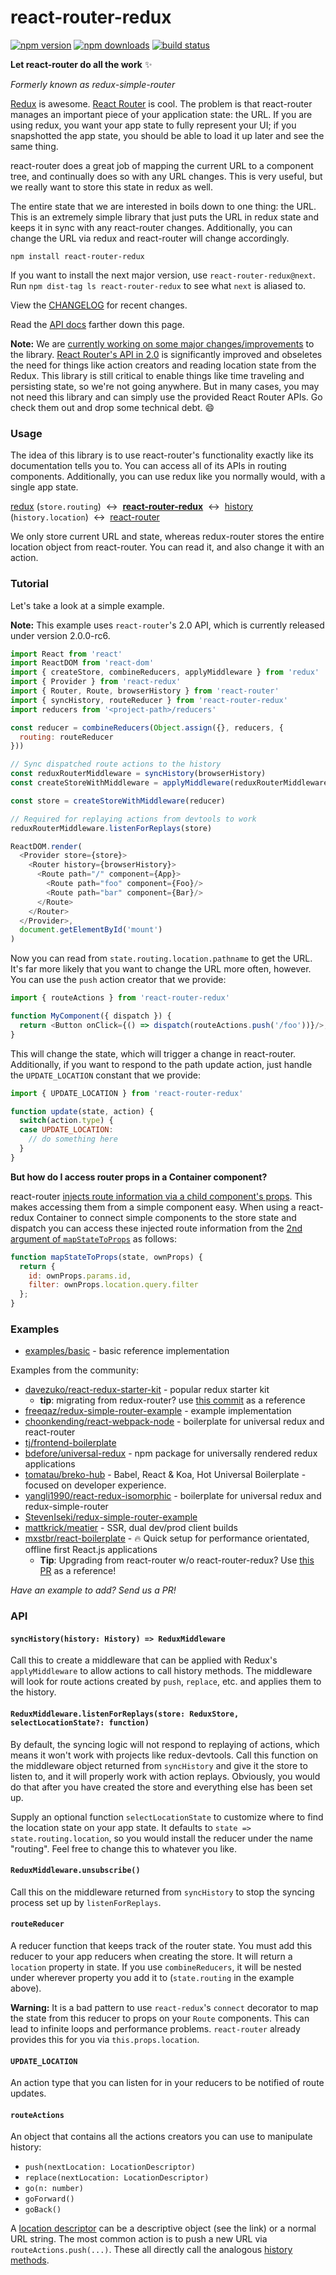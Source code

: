 # react-router-redux

[![npm version](https://img.shields.io/npm/v/react-router-redux.svg?style=flat-square)](https://www.npmjs.com/package/react-router-redux) [![npm downloads](https://img.shields.io/npm/dm/react-router-redux.svg?style=flat-square)](https://www.npmjs.com/package/react-router-redux) [![build status](https://img.shields.io/travis/rackt/react-router-redux/master.svg?style=flat-square)](https://travis-ci.org/rackt/react-router-redux)

**Let react-router do all the work**  :sparkles:

_Formerly known as redux-simple-router_

[Redux](https://github.com/rackt/redux) is awesome. [React Router](https://github.com/rackt/react-router) is cool. The problem is that react-router manages an important piece of your application state: the URL. If you are using redux, you want your app state to fully represent your UI; if you snapshotted the app state, you should be able to load it up later and see the same thing.

react-router does a great job of mapping the current URL to a component tree, and continually does so with any URL changes. This is very useful, but we really want to store this state in redux as well.

The entire state that we are interested in boils down to one thing: the URL. This is an extremely simple library that just puts the URL in redux state and keeps it in sync with any react-router changes. Additionally, you can change the URL via redux and react-router will change accordingly.

```
npm install react-router-redux
```

If you want to install the next major version, use `react-router-redux@next`. Run `npm dist-tag ls react-router-redux` to see what `next` is aliased to.

View the [CHANGELOG](https://github.com/rackt/react-router-redux/blob/master/CHANGELOG.md) for recent changes.

Read the [API docs](#api) farther down this page.

**Note:** We are [currently working on some major changes/improvements](https://github.com/rackt/react-router-redux/issues/259) to the library. [React Router's API in 2.0](https://github.com/rackt/react-router/blob/master/upgrade-guides/v2.0.0.md) is significantly improved and obseletes the need for things like action creators and reading location state from the Redux. This library is still critical to enable things like time traveling and persisting state, so we're not going anywhere. But in many cases, you may not need this library and can simply use the provided React Router APIs. Go check them out and drop some technical debt. :smile:

### Usage

The idea of this library is to use react-router's functionality exactly like its documentation tells you to. You can access all of its APIs in routing components. Additionally, you can use redux like you normally would, with a single app state.

[redux](https://github.com/rackt/redux) (`store.routing`) &nbsp;&harr;&nbsp; [**react-router-redux**](https://github.com/rackt/react-router-redux) &nbsp;&harr;&nbsp; [history](https://github.com/rackt/history) (`history.location`) &nbsp;&harr;&nbsp; [react-router](https://github.com/rackt/react-router)

We only store current URL and state, whereas redux-router stores the entire location object from react-router. You can read it, and also change it with an action.

### Tutorial

Let's take a look at a simple example.

**Note:** This example uses `react-router`'s 2.0 API, which is currently released under version 2.0.0-rc6.

```js
import React from 'react'
import ReactDOM from 'react-dom'
import { createStore, combineReducers, applyMiddleware } from 'redux'
import { Provider } from 'react-redux'
import { Router, Route, browserHistory } from 'react-router'
import { syncHistory, routeReducer } from 'react-router-redux'
import reducers from '<project-path>/reducers'

const reducer = combineReducers(Object.assign({}, reducers, {
  routing: routeReducer
}))

// Sync dispatched route actions to the history
const reduxRouterMiddleware = syncHistory(browserHistory)
const createStoreWithMiddleware = applyMiddleware(reduxRouterMiddleware)(createStore)

const store = createStoreWithMiddleware(reducer)

// Required for replaying actions from devtools to work
reduxRouterMiddleware.listenForReplays(store)

ReactDOM.render(
  <Provider store={store}>
    <Router history={browserHistory}>
      <Route path="/" component={App}>
        <Route path="foo" component={Foo}/>
        <Route path="bar" component={Bar}/>
      </Route>
    </Router>
  </Provider>,
  document.getElementById('mount')
)
```

Now you can read from `state.routing.location.pathname` to get the URL. It's far more likely that you want to change the URL more often, however. You can use the `push` action creator that we provide:

```js
import { routeActions } from 'react-router-redux'

function MyComponent({ dispatch }) {
  return <Button onClick={() => dispatch(routeActions.push('/foo'))}/>;
}
```

This will change the state, which will trigger a change in react-router. Additionally, if you want to respond to the path update action, just handle the `UPDATE_LOCATION` constant that we provide:

```js
import { UPDATE_LOCATION } from 'react-router-redux'

function update(state, action) {
  switch(action.type) {
  case UPDATE_LOCATION:
    // do something here
  }
}
```
**But how do I access router props in a Container component?**

react-router [injects route information via a child component's props](https://github.com/rackt/react-router/blob/latest/docs/Introduction.md#getting-url-parameters). This makes accessing them from a simple component easy. When using a react-redux Container to connect simple components to the store state and dispatch you can access these injected route information from the [2nd argument of `mapStateToProps`](https://github.com/rackt/react-redux/blob/master/docs/api.md#connectmapstatetoprops-mapdispatchtoprops-mergeprops-options) as follows:

```js
function mapStateToProps(state, ownProps) {
  return {
    id: ownProps.params.id,
    filter: ownProps.location.query.filter
  };
}
```


### Examples

* [examples/basic](https://github.com/rackt/react-router-redux/blob/master/examples/basic) - basic reference implementation

Examples from the community:

* [davezuko/react-redux-starter-kit](https://github.com/davezuko/react-redux-starter-kit) - popular redux starter kit
  * **tip**: migrating from redux-router? use [this commit](https://github.com/davezuko/react-redux-starter-kit/commit/db66626ca8a02ecf030a3f7f5a669ac338fd5897) as a reference
* [freeqaz/redux-simple-router-example](https://github.com/freeqaz/redux-simple-router-example) - example implementation
* [choonkending/react-webpack-node](https://github.com/choonkending/react-webpack-node) - boilerplate for universal redux and react-router
* [tj/frontend-boilerplate](https://github.com/tj/frontend-boilerplate)
* [bdefore/universal-redux](https://github.com/bdefore/universal-redux) - npm package for universally rendered redux applications
* [tomatau/breko-hub](https://github.com/tomatau/breko-hub) - Babel, React & Koa, Hot Universal Boilerplate - focused on developer experience.
* [yangli1990/react-redux-isomorphic](https://github.com/yangli1990/Isomorphic-Universal-React-Template) - boilerplate for universal redux and redux-simple-router
* [StevenIseki/redux-simple-router-example](https://github.com/StevenIseki/redux-simple-router-example)
* [mattkrick/meatier](https://github.com/mattkrick/meatier) - SSR, dual dev/prod client builds
* [mxstbr/react-boilerplate](https://github.com/mxstbr/react-boilerplate/tree/v3.0.0) - :fire: Quick setup for performance orientated, offline first React.js applications
  * **Tip**: Upgrading from react-router w/o react-router-redux? Use [this PR](https://github.com/mxstbr/react-boilerplate/pull/98/files) as a reference!

_Have an example to add? Send us a PR!_

### API

#### `syncHistory(history: History) => ReduxMiddleware`

Call this to create a middleware that can be applied with Redux's `applyMiddleware` to allow actions to call history methods. The middleware will look for route actions created by `push`, `replace`, etc. and applies them to the history.

#### `ReduxMiddleware.listenForReplays(store: ReduxStore, selectLocationState?: function)`

By default, the syncing logic will not respond to replaying of actions, which means it won't work with projects like redux-devtools. Call this function on the middleware object returned from `syncHistory` and give it the store to listen to, and it will properly work with action replays. Obviously, you would do that after you have created the store and everything else has been set up.

Supply an optional function `selectLocationState` to customize where to find the location state on your app state. It defaults to `state => state.routing.location`, so you would install the reducer under the name "routing". Feel free to change this to whatever you like.

#### `ReduxMiddleware.unsubscribe()`

Call this on the middleware returned from `syncHistory` to stop the syncing process set up by `listenForReplays`.

#### `routeReducer`

A reducer function that keeps track of the router state. You must add this reducer to your app reducers when creating the store. It will return a `location` property in state. If you use `combineReducers`, it will be nested under wherever property you add it to (`state.routing` in the example above).

**Warning:** It is a bad pattern to use `react-redux`'s `connect` decorator to map the state from this reducer to props on your `Route` components. This can lead to infinite loops and performance problems. `react-router` already provides this for you via `this.props.location`.

#### `UPDATE_LOCATION`

An action type that you can listen for in your reducers to be notified of route updates.

#### `routeActions`

An object that contains all the actions creators you can use to manipulate history:

* `push(nextLocation: LocationDescriptor)`
* `replace(nextLocation: LocationDescriptor)`
* `go(n: number)`
* `goForward()`
* `goBack()`

A [location descriptor](https://github.com/rackt/history/blob/master/docs/Glossary.md#locationdescriptor) can be a descriptive object (see the link) or a normal URL string. The most common action is to push a new URL via `routeActions.push(...)`. These all directly call the analogous [history methods](https://github.com/rackt/history/blob/master/docs/GettingStarted.md#navigation).
